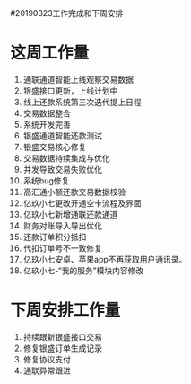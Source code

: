 #20190323工作完成和下周安排

# 这周工作量
1. 通联通道智能上线观察交易数据
2. 银盛接口更新，上线计划中
3. 线上还款系统第三次迭代提上日程
4. 交易数据整合
5. 系统开发完善
6. 银盛通道智能还款测试
7. 银盛交易核心修复
8. 交易数据持续集成与优化
9. 并发导致交易失败优化
10. 系统bug修复
11. 高汇通小额还款交易数据校验
12. 亿玖小七更改开通空卡流程及界面
13. 亿玖小七新增通联还款通道
14. 财务对账导入导出优化
15. 还款订单积分抵扣
16. 代扣订单号不一致修复
17. 亿玖小七安卓、苹果app不再获取用户通讯录。
18. 亿玖小七-“我的服务”模块内容修改


# 下周安排工作量

1. 持续跟新银盛接口交易
2. 修复银盛订单生成记录
3. 修复协议支付
4. 通联异常跟进


